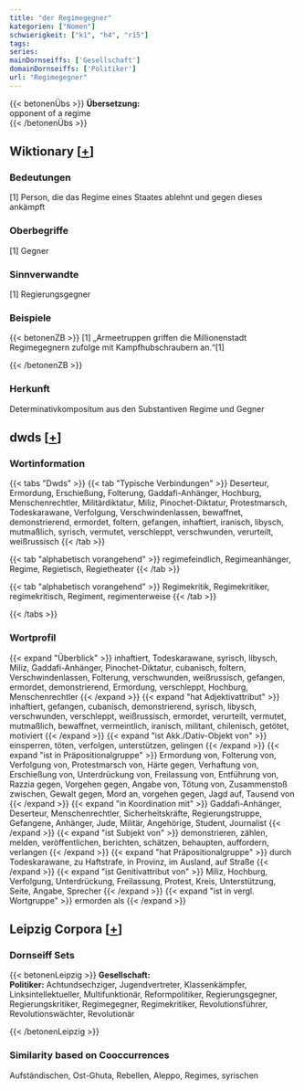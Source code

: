 ```yaml
---
title: "der Regimegegner"
kategorien: ["Nomen"]
schwierigkeit: ["k1", "h4", "r15"]
tags:
series:
mainDornseiffs: ['Gesellschaft']
domainDornseiffs: ['Politiker']
url: "Regimegegner"
---
```


{{< betonenÜbs >}}
**Übersetzung:**  
opponent of a  regime  
{{< /betonenÜbs >}}

## Wiktionary [[+](https://de.wiktionary.org/wiki/Regimegegner)]

### Bedeutungen
[1] Person, die das Regime eines Staates ablehnt und gegen dieses ankämpft  

### Oberbegriffe
[1] Gegner  

### Sinnverwandte
[1] Regierungsgegner  

### Beispiele
{{< betonenZB >}}
[1] „Armeetruppen griffen die Millionenstadt Regimegegnern zufolge mit Kampfhubschraubern an.“[1]  

{{< /betonenZB >}}
### Herkunft
Determinativkompositum aus den Substantiven Regime und Gegner  



## dwds [[+](https://www.dwds.de/wb/Regimegegner)]

### Wortinformation
{{< tabs "Dwds" >}}
{{< tab "Typische Verbindungen" >}}
Deserteur, Ermordung, Erschießung, Folterung, Gaddafi-Anhänger, Hochburg, Menschenrechtler, Militärdiktatur, Miliz, Pinochet-Diktatur, Protestmarsch, Todeskarawane, Verfolgung, Verschwindenlassen, bewaffnet, demonstrierend, ermordet, foltern, gefangen, inhaftiert, iranisch, libysch, mutmaßlich, syrisch, vermutet, verschleppt, verschwunden, verurteilt, weißrussisch
{{< /tab >}}

{{< tab "alphabetisch vorangehend" >}}
regimefeindlich, Regimeanhänger, Regime, Regietisch, Regietheater
{{< /tab >}}

{{< tab "alphabetisch vorangehend" >}}
Regimekritik, Regimekritiker, regimekritisch, Regiment, regimenterweise
{{< /tab >}}

{{< /tabs >}}

### Wortprofil
{{< expand "Überblick" >}} inhaftiert, Todeskarawane, syrisch, libysch, Miliz, Gaddafi-Anhänger, Pinochet-Diktatur, cubanisch, foltern, Verschwindenlassen, Folterung, verschwunden, weißrussisch, gefangen, ermordet, demonstrierend, Ermordung, verschleppt, Hochburg, Menschenrechtler {{< /expand >}}
{{< expand "hat Adjektivattribut" >}} inhaftiert, gefangen, cubanisch, demonstrierend, syrisch, libysch, verschwunden, verschleppt, weißrussisch, ermordet, verurteilt, vermutet, mutmaßlich, bewaffnet, vermeintlich, iranisch, militant, chilenisch, getötet, motiviert {{< /expand >}}
{{< expand "ist Akk./Dativ-Objekt von" >}} einsperren, töten, verfolgen, unterstützen, gelingen {{< /expand >}}
{{< expand "ist in Präpositionalgruppe" >}} Ermordung von, Folterung von, Verfolgung von, Protestmarsch von, Härte gegen, Verhaftung von, Erschießung von, Unterdrückung von, Freilassung von, Entführung von, Razzia gegen, Vorgehen gegen, Angabe von, Tötung von, Zusammenstoß zwischen, Gewalt gegen, Mord an, vorgehen gegen, Jagd auf, Tausend von {{< /expand >}}
{{< expand "in Koordination mit" >}} Gaddafi-Anhänger, Deserteur, Menschenrechtler, Sicherheitskräfte, Regierungstruppe, Gefangene, Anhänger, Jude, Militär, Angehörige, Student, Journalist {{< /expand >}}
{{< expand "ist Subjekt von" >}} demonstrieren, zählen, melden, veröffentlichen, berichten, schätzen, behaupten, auffordern, verlangen {{< /expand >}}
{{< expand "hat Präpositionalgruppe" >}} durch Todeskarawane, zu Haftstrafe, in Provinz, im Ausland, auf Straße {{< /expand >}}
{{< expand "ist Genitivattribut von" >}} Miliz, Hochburg, Verfolgung, Unterdrückung, Freilassung, Protest, Kreis, Unterstützung, Seite, Angabe, Sprecher {{< /expand >}}
{{< expand "ist in vergl. Wortgruppe" >}} ermorden als {{< /expand >}}

## Leipzig Corpora [[+](https://corpora.uni-leipzig.de/en/res?word=Regimegegner&corpusId=deu_newscrawl-public_2018)]

### Dornseiff Sets
{{< betonenLeipzig >}}
**Gesellschaft:**  
**Politiker:** Achtundsechziger, Jugendvertreter, Klassenkämpfer, Linksintellektueller, Multifunktionär, Reformpolitiker, Regierungsgegner, Regierungskritiker, Regimegegner, Regimekritiker, Revolutionsführer, Revolutionswächter, Revolutionär  

{{< /betonenLeipzig >}}

### Similarity based on Cooccurrences
Aufständischen, Ost-Ghuta, Rebellen, Aleppo, Regimes, syrischen

